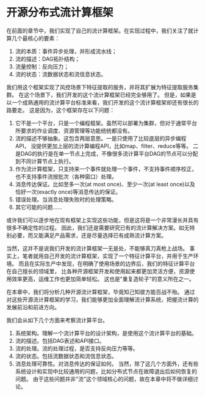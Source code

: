 # 开源分布式流计算框架

在前面的章节中，我们实现了自己的流计算框架。在实现过程中，我们关注了就计算几个最核心的要素：

1. 流的本质：事件异步处理，并形成流水线；
2. 流的描述：DAG拓扑结构；
3. 流量控制：反向压力；
4. 流的状态：流数据状态和流信息状态。

我们用这个框架实现了风控场景下特征提取的服务，并将其扩展为特征提取服务集群。
在这个场景下，我们开发的这个流计算框架已经完全够用了。
但是，如果是以一个成熟通用的流计算平台标准来看，我们开发的这个流计算框架却还有很长的路要走。
这是因为，这个框架存在以下问题：
1. 它不是一个平台，只是一个编程框架。虽然可以部署为集群，但对于通常平台所要求的作业调度、资源管理等功能统统都没有。
2. 流的描述不够抽象。这包含两层意思。一是只使用了比较底层的异步编程API，
没提供更加上层的流计算编程API，比如map、filter、reduce等等。
二是DAG的执行是在单一节点上完成，不像很多流计算平台DAG的节点可以分配到不同计算节点上执行。
3. 作为流计算框架，只支持来一个事件就处理一个事件，不支持事件顺序校正，也不支持事件流按批次（各种窗口）处理。
4. 消息传达保证。比如至多一次(at most once)、至少一次(at least once)以及恰好一次(exactly once)等消息传达的保证。
5. 错误处理。当消息处理失败时的处理策略。
6. 其它可能的问题......

或许我们可以逐步地在现有框架上实现这些功能，但是这将是一个非常漫长并具有很多不确定性的过程。
因此，我们还是需要研究已有的流计算解决方案。如无特别必要，而又能满足产品需求，还是尽量选择已有成熟流计算方案。

当然，这并不是说我们开发的流计算框架一无是处，不能够真刀真枪上战场。
事实上，笔者就用自己开发的流计算框架，实现了一个特征计算平台，并用于生产环境。
而且在实际生产中发现，在明确了使用场景的边界后，我们的特征计算平台在自己擅长的领域里，
比各种开源框架开发和使用起来都更加灵活方便，资源使用效率更高，运维工作也更加简单轻松。
这也是"重复造轮子"的意义所在之一。

在本章中，我们将分析几种开源流计算框架，毕竟知己知彼方能百战不殆。
通过对这些开源流计算框架的学习，我们能够更加全面理解流计算系统，把握流计算的发展前沿和前进方向。

我们会从如下几个方面来考察流计算平台。
1. 系统架构。理解一个流计算平台的设计架构，是使用这个流计算平台的基础。
2. 流的描述。包括DAG表述和API接口。
3. 流的处理。流的处理过程，是否支持反向压力等等。
4. 流的状态。包括流数据状态和流信息状态。
5. 消息处理可靠性。对消息传达的保证如何。
当然，除了这几个方面外，还有些系统设计和实现中比较通用的问题，比如分布式节点在故障退出后如何恢复的问题。
由于这些问题并非"流"这个领域核心的问题，故在本章中将不做详细讨论。